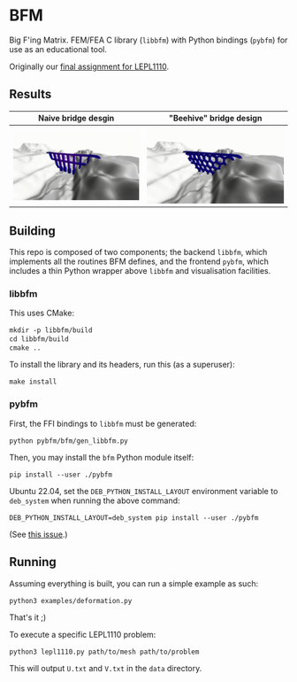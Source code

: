 # BFM

Big F'ing Matrix.
FEM/FEA C library (`libbfm`) with Python bindings (`pybfm`) for use as an educational tool.

Originally our [final assignment for LEPL1110](https://github.com/allEyezOnCode/Projet-EF).

## Results

|Naive bridge desgin|"Beehive" bridge design|
|-|-|
|![naive](images/naive.gif)|![alveole](images/alveole.gif)|

## Building

This repo is composed of two components; the backend `libbfm`, which implements all the routines BFM defines, and the frontend `pybfm`, which includes a thin Python wrapper above `libbfm` and visualisation facilities.

### libbfm

This uses CMake:

```console
mkdir -p libbfm/build
cd libbfm/build
cmake ..
```

To install the library and its headers, run this (as a superuser):

```console
make install
```

### pybfm

First, the FFI bindings to `libbfm` must be generated:

```console
python pybfm/bfm/gen_libbfm.py
```

Then, you may install the `bfm` Python module itself:

```console
pip install --user ./pybfm
```

Ubuntu 22.04, set the `DEB_PYTHON_INSTALL_LAYOUT` environment variable to `deb_system` when running the above command:

```console
DEB_PYTHON_INSTALL_LAYOUT=deb_system pip install --user ./pybfm
```

(See [this issue](https://github.com/pypa/setuptools/issues/3269).)

## Running

Assuming everything is built, you can run a simple example as such:

```console
python3 examples/deformation.py
```

That's it ;)

To execute a specific LEPL1110 problem:

```console
python3 lepl1110.py path/to/mesh path/to/problem
```

This will output `U.txt` and `V.txt` in the `data` directory.
